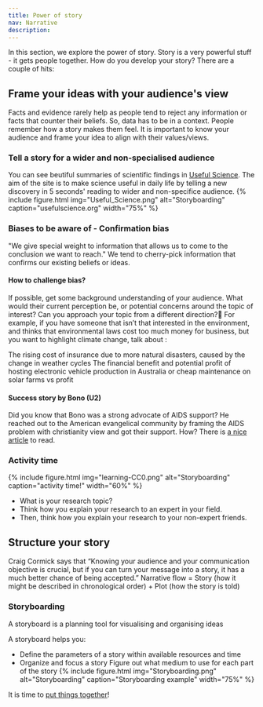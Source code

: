 ```yaml
---
title: Power of story
nav: Narrative
description:
---
```

In this section, we explore the power of story. 
Story is a very powerful stuff - it gets people together.
How do you develop your story? There are a couple of hits:

## Frame your ideas with your audience's view
Facts and evidence rarely help as people tend to reject any information or facts that counter their beliefs. So, data has to be in a context. People remember how a story makes them feel. It is important to know your audience and frame your idea to align with their values/views.

### Tell a story for a wider and non-specialised audience
You can see beutiful summaries of scientific findings in [Useful Science](https://www.usefulscience.org/). The aim of the site is to make science useful in daily life by telling  a new discovery in 5 seconds' reading to wider and non-specifice audience.
{% include figure.html img="Useful_Science.png" alt="Storyboarding" caption="usefulscience.org" width="75%" %}


### Biases to be aware of - Confirmation bias
"We give special weight to information that allows us to come to the conclusion we want to reach." We tend to cherry-pick information that confirms our existing beliefs or ideas.

#### How to challenge bias?
If possible, get some background understanding of your audience. What would their current perception be, or potential concerns around the topic of interest? Can you approach your topic from a different direction?
For example, if you have someone that isn’t that interested in the environment, and thinks that environmental laws cost too much money for business, but you want to highlight climate change, talk about :

The rising cost of insurance due to more natural disasters, caused by the change in weather cycles
The financial benefit and potential profit of hosting electronic vehicle production in Australia or cheap maintenance on solar farms vs profit

#### Success story by Bono (U2)
Did you know that Bono was a strong advocate of AIDS support? He reached out to the American evangelical community by framing the AIDS problem with christianity view and got their support. How? There is [a nice article](https://www.pbs.org/wgbh/pages/frontline/aids/interviews/bono.html) to read. 

### Activity time
{% include figure.html img="learning-CC0.png" alt="Storyboarding" caption="activity time!" width="60%" %}
- What is your research topic?
- Think how you explain your research to an expert in your field.
- Then, think how you explain your research to your non-expert friends.

## Structure your story
Craig Cormick says that “Knowing your audience and your communication objective is crucial, but if you can turn your message into a story, it has a much better chance of being accepted.” 
Narrative flow = Story (how it might be described in chronological order) + Plot (how the story is told)

### Storyboarding
A storyboard is a planning tool for visualising and organising ideas

A storyboard helps you:
- Define the parameters of a story within available resources and time
- Organize and focus a story
Figure out what medium to use for each part of the story
{% include figure.html img="Storyboarding.png" alt="Storyboarding" caption="Storyboarding example" width="75%" %}

It is time to [put things together](https://masamiy.github.io/content/4-Putting-things-together.html)!
